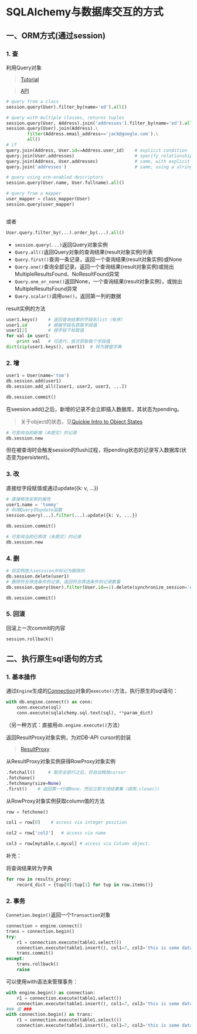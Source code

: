 # SQLAlchemy与数据库交互的方式
## 一、ORM方式(通过session)
### 1. 查

利用Query对象

> [Tutorial](http://docs.sqlalchemy.org/en/latest/orm/tutorial.html)

> [API](http://docs.sqlalchemy.org/en/latest/orm/query.html)

```python
# query from a class
session.query(User).filter_by(name='ed').all()

# query with multiple classes, returns tuples
session.query(User, Address).join('addresses').filter_by(name='ed').all()
session.query(User).join(Address).\
        filter(Address.email_address=='jack@google.com').\
        all()
# if 
query.join(Address, User.id==Address.user_id)    # explicit condition
query.join(User.addresses)                       # specify relationship from left to right
query.join(Address, User.addresses)              # same, with explicit target
query.join('addresses')                          # same, using a string

# query using orm-enabled descriptors
session.query(User.name, User.fullname).all()

# query from a mapper
user_mapper = class_mapper(User)
session.query(user_mapper)



```

或者

```python
User.query.filter_by(...).order_by(...).all()
```

+ `session.query(...)`返回Query对象实例
+ `Query.all()`返回Query对象的查询结果(result对象实例)列表
+ `Query.first()`查询一条记录，返回一个查询结果(result对象实例)或None
+ `Query.one()`查询全部记录，返回一个查询结果(result对象实例)或抛出MultipleResultsFound、NoResultFound异常
+ `Query.one_or_none()`返回None，一个查询结果(result对象实例)，或抛出MultipleResultsFound异常
+ `Query.scalar()`调用`one()`，返回第一列的数据

result实例的方法
```python
user1.keys()    # 返回查询结果的字段名list（有序）
user1.id        # 根据字段名获取字段值
user1[2]        # 按字段下标取值
for val in user1:
    print val   # 可迭代，依次获取每个字段值
dict(zip(user1.keys(), user1))  # 转为键值字典
```

### 2. 增
```python
user1 = User(name='tom')
db.session.add(user1)
db.session.add_all([user1, user2, user3, ...])

db.session.commit()
```

在seesion.add()之后，新增的记录不会立即插入数据库，其状态为pending。
>关于object的状态，见[Quickie Intro to Object States](http://docs.sqlalchemy.org/en/latest/orm/session_state_management.html#session-object-states)

```python
# 可查询当前新增（未提交）的记录
db.session.new
```

但在被查询时会触发session的flush过程，将pending状态的记录写入数据库(状态变为persistent)。

### 3. 改
直接给字段赋值或通过update({k: v, ...})
```python
# 直接修改实例的属性
user1.name = 'tommy'
# 利用Query的update函数
session.query(...).filter(...).update({k: v, ...})

db.session.commit()
```

```python
# 可查询当前已修改（未提交）的记录
db.session.new
```

### 4. 删
```python
# 将实例放入sesssion并标记为删除的
db.session.delete(user1)
# 删除符合筛选条件的记录。返回符合筛选条件的记录数量
db.session.query(User).filter(User.id==1).delete(synchronize_session='evaluate')

db.session.commit()
```
### 5. 回滚
回滚上一次commit的内容

```python
session.rollback()
```

## 二、执行原生sql语句的方式

### 1. 基本操作

通过`Engine`生成的[Connection](http://docs.sqlalchemy.org/en/latest/core/connections.html)对象的`execute()`方法，执行原生的sql语句：

```python
with db.engine.connect() as conn:
    conn.execute(sql)
    conn.execute(sqlalchemy.sql.text(sql), **param_dict)
```
（另一种方式：直接用`db.engine.execute()`方法）

返回ResultProxy对象实例，为对DB-API cursor的封装

> [ResultProxy](http://docs.sqlalchemy.org/en/latest/core/connections.html#sqlalchemy.engine.ResultProxy)

 从ResultProxy对象实例获得RowProxy对象实例
```python
.fetchall()     # 取完全部行之后，将自动释放cursor
.fetchone()     
.fetchmany(size=None)   
.first()    # 返回第一行或None，然后立即关闭结果集（调用.close())
```

从RowProxy对象实例获取column值的方法

```python
row = fetchone()

col1 = row[0]    # access via integer position

col2 = row['col2']   # access via name

col3 = row[mytable.c.mycol] # access via Column object.
```

补充：

将查询结果转为字典

```python
for row in results_proxy:
    record_dict = {tup[0]:tup[1] for tup in row.items()}
```

### 2. 事务

`Connetion.begin()`返回一个`Transaction`对象

```python
connection = engine.connect()
trans = connection.begin()
try:
    r1 = connection.execute(table1.select())
    connection.execute(table1.insert(), col1=7, col2='this is some data')
    trans.commit()
except:
    trans.rollback()
    raise
```

可以使用with语法来管理事务：

```python
with engine.begin() as connection:
    r1 = connection.execute(table1.select())
    connection.execute(table1.insert(), col1=7, col2='this is some data')
### 或 ###
with connection.begin() as trans:
    r1 = connection.execute(table1.select())
    connection.execute(table1.insert(), col1=7, col2='this is some data')
```

